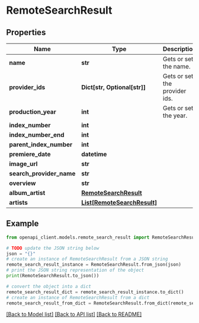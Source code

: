 # RemoteSearchResult


## Properties

Name | Type | Description | Notes
------------ | ------------- | ------------- | -------------
**name** | **str** | Gets or sets the name. | [optional] 
**provider_ids** | **Dict[str, Optional[str]]** | Gets or sets the provider ids. | [optional] 
**production_year** | **int** | Gets or sets the year. | [optional] 
**index_number** | **int** |  | [optional] 
**index_number_end** | **int** |  | [optional] 
**parent_index_number** | **int** |  | [optional] 
**premiere_date** | **datetime** |  | [optional] 
**image_url** | **str** |  | [optional] 
**search_provider_name** | **str** |  | [optional] 
**overview** | **str** |  | [optional] 
**album_artist** | [**RemoteSearchResult**](RemoteSearchResult.md) |  | [optional] 
**artists** | [**List[RemoteSearchResult]**](RemoteSearchResult.md) |  | [optional] 

## Example

```python
from openapi_client.models.remote_search_result import RemoteSearchResult

# TODO update the JSON string below
json = "{}"
# create an instance of RemoteSearchResult from a JSON string
remote_search_result_instance = RemoteSearchResult.from_json(json)
# print the JSON string representation of the object
print(RemoteSearchResult.to_json())

# convert the object into a dict
remote_search_result_dict = remote_search_result_instance.to_dict()
# create an instance of RemoteSearchResult from a dict
remote_search_result_from_dict = RemoteSearchResult.from_dict(remote_search_result_dict)
```
[[Back to Model list]](../README.md#documentation-for-models) [[Back to API list]](../README.md#documentation-for-api-endpoints) [[Back to README]](../README.md)


